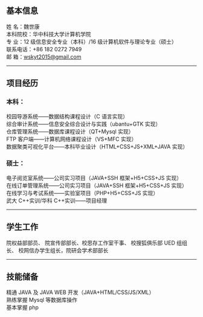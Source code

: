 ## 基本信息

姓 名：魏世康<br>
本科院校：华中科技大学计算机学院<br>
专 业：12 级信息安全专业（本科）/16 级计算机软件与理论专业（硕士）<br>
联系电话：+86 182 0272 7949<br>
邮 箱：wskyt2015@gmail.com<br>

<hr>

## 项目经历

### 本科：
校园导游系统——数据结构课程设计（C 语言实现）<br>
综合审计系统——信息安全综合设计与实践（ubantu+GTK 实现）<br>
仓库管理系统——数据库课程设计（QT+Mysql 实现）<br>
FTP 客户端——计算机网络课程设计（VS+MFC 实现）<br>
数据聚类可视化平台——本科毕业设计（HTML+CSS+JS+XML+JAVA 实现）<br>

### 硕士：
电子阅览室系统——公司实习项目（JAVA+SSH 框架+H5+CSS+JS 实现）<br>
在线订单管理系统——公司实习项目（JAVA+SSH 框架+H5+CSS+JS 实现）<br>
在线学习与考试系统——实验室项目（PHP+H5+CSS+JS 实现）<br>
武大 C++实训/华科 C++实训——项目经理<br>

<hr>

## 学生工作
院权益部部员、 院宣传部部长、校思存工作室干事、 校搜狐俱乐部 UED 组组长、 校网信办学生组长，院研会学术部部长<br>

<hr>

## 技能储备
精通 JAVA 及 JAVA WEB 开发（JAVA+HTML/CSS/JS/XML）<br>
熟练掌握 Mysql 等数据库操作<br>
基本掌握 php<br>

